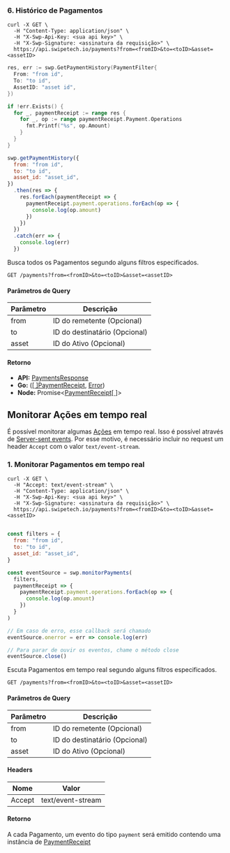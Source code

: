 ### 6. Histórico de Pagamentos

```shell
curl -X GET \
  -H "Content-Type: application/json" \
  -H "X-Swp-Api-Key: <sua api key>" \
  -H "X-Swp-Signature: <assinatura da requisição>" \
  https://api.swipetech.io/payments?from=<fromID>&to=<toID>&asset=<assetID>
```

```go
res, err := swp.GetPaymentHistory(PaymentFilter{
  From: "from id",
  To: "to id",
  AssetID: "asset id",
})

if !err.Exists() {
  for _, paymentReceipt := range res {
    for _, op := range paymentReceipt.Payment.Operations
      fmt.Printf("%s", op.Amount)
    }
  }
}
```

```javascript
swp.getPaymentHistory({
  from: "from id",
  to: "to id",
  asset_id: "asset_id",
})
  .then(res => {
    res.forEach(paymentReceipt => {
      paymentReceipt.payment.operations.forEach(op => {
        console.log(op.amount)
      })
    })
  })
  .catch(err => {
    console.log(err)
  })
```

Busca todos os Pagamentos segundo alguns filtros especificados. 

`GET /payments?from=<fromID>&to=<toID>&asset=<assetID>`

#### Parâmetros de Query

Parâmetro | Descrição
--------- | ---------
from | ID do remetente (Opcional)
to | ID do destinatário (Opcional)
asset | ID do Ativo (Opcional)

#### Retorno
* **API:** [PaymentsResponse](#paymentsresponse)
* **Go:** ([[ ]PaymentReceipt](#paymentreceipt), [Error](#error))
* **Node:** Promise<[PaymentReceipt[ ]](#paymentreceipt)>












## Monitorar Ações em tempo real

É possível monitorar algumas [Ações](#acao) em tempo real. 
Isso é possível através de [Server-sent events](https://developer.mozilla.org/en-US/docs/Web/API/Server-sent_events).
Por esse motivo, é necessário incluir no request um header `Accept` com o valor `text/event-stream`.


### 1. Monitorar Pagamentos em tempo real

```shell
curl -X GET \
  -H "Accept: text/event-stream" \
  -H "Content-Type: application/json" \
  -H "X-Swp-Api-Key: <sua api key>" \
  -H "X-Swp-Signature: <assinatura da requisição>" \
  https://api.swipetech.io/payments?from=<fromID>&to=<toID>&asset=<assetID>
```

```go

```

```javascript
const filters = {
  from: "from id",
  to: "to id",
  asset_id: "asset_id",
}

const eventSource = swp.monitorPayments(
  filters,
  paymentReceipt => {
    paymentReceipt.payment.operations.forEach(op => {
      console.log(op.amount)
    })
  }
)

// Em caso de erro, esse callback será chamado
eventSource.onerror = err => console.log(err)

// Para parar de ouvir os eventos, chame o método close
eventSource.close()
```

Escuta Pagamentos em tempo real segundo alguns filtros especificados.

`GET /payments?from=<fromID>&to=<toID>&asset=<assetID>`

#### Parâmetros de Query

Parâmetro | Descrição
--------- | ---------
from | ID do remetente (Opcional)
to | ID do destinatário (Opcional)
asset | ID do Ativo (Opcional)

#### Headers
Nome | Valor
---- | -----
Accept | text/event-stream

#### Retorno
A cada Pagamento, um evento do tipo `payment` será emitido contendo uma instância de [PaymentReceipt](#paymentreceipt)
